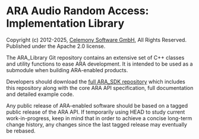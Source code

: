 # ARA Audio Random Access: Implementation Library

Copyright (c) 2012-2025, [Celemony Software GmbH](https://www.celemony.com), All Rights Reserved.
Published under the Apache 2.0 license.

The ARA_Library Git repository contains an extensive set of C++ classes and utility functions to ease
ARA development. It is intended to be used as a submodule when building ARA-enabled products.

Developers should download the [full ARA_SDK repository](https://github.com/Celemony/ARA_SDK)
which includes this repository along with the core ARA API specification, full documentation and
detailed example code.

Any public release of ARA-enabled software should be based on a tagged public release of the ARA API.
If temporarily using HEAD to study current work-in-progress, keep in mind that in order to achieve a
concise long-term change history, any changes since the last tagged release may eventually be rebased.
